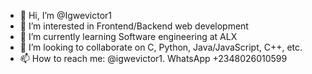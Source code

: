 - 👋 Hi, I’m @Igwevictor1
- 👀 I’m interested in Frontend/Backend web development 
- 🌱 I’m currently learning Software engineering at ALX
- 💞️ I’m looking to collaborate on C, Python, Java/JavaScript, C++, etc.
- 📫 How to reach me: @igwevictor1. WhatsApp +2348026010599

<!---
Igwevictor1/Igwevictor1 is a ✨ special ✨ repository because its `README.md` (this file) appears on your GitHub profile.
You can click the Preview link to take a look at your changes.
--->
